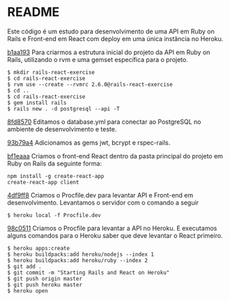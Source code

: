 # README

Este código é um estudo para desenvolvimento de uma API em Ruby on Rails e Front-end em React com deploy em uma única instância no Heroku.

[b1aa193](https://github.com/winireis/rails-react-exercise/commit/b1aa193a62aac34d8bebee3335884b952c60ff1d)
Para criarmos a estrutura inicial do projeto da API em Ruby on Rails, utilizando o rvm e uma gemset específica para o projeto.
```
$ mkdir rails-react-exercise
$ cd rails-react-exercise
$ rvm use --create --rvmrc 2.6.0@rails-react-exercise
$ cd ..
$ cd rails-react-exercise
$ gem install rails
$ rails new . -d postgresql --api -T
```

[8fd8570](https://github.com/winireis/rails-react-exercise/commit/8fd8570c7a288fb5827f1e5349641610b3238a4c)
Editamos o database.yml para conectar ao PostgreSQL no ambiente de desenvolvimento e teste.

[93b79a4](https://github.com/winireis/rails-react-exercise/commit/93b79a49575fe4d690b0db82fb1a854d14ee02bf)
Adicionamos as gems jwt, bcrypt e rspec-rails.

[bf1eaaa](https://github.com/winireis/rails-react-exercise/commit/bf1eaaa542e3baaa48a70ef2614762f92c08cf86)
Criamos o front-end React dentro da pasta principal do projeto em Ruby on Rails da seguinte forma:
```
npm install -g create-react-app
create-react-app client
```
[4df9ff8](https://github.com/winireis/rails-react-exercise/commit/4df9ff8891efca5a68d5fff2f9cf1e8e0d2f0dba)
Criamos o Procfile.dev para levantar API e Front-end em desenvolvimento. Levantamos o servidor com o comando a seguir
```
$ heroku local -f Procfile.dev
```
[98c0511](https://github.com/winireis/rails-react-exercise/commit/98c0511dc36c740cbd6e73444b7b74c31cd64619)
Criamos o Procfile para levantar a API no Heroku. E executamos alguns comandos para o Heroku saber que deve levantar o React primeiro.
```
$ heroku apps:create
$ heroku buildpacks:add heroku/nodejs --index 1
$ heroku buildpacks:add heroku/ruby --index 2
$ git add .
$ git commit -m "Starting Rails and React on Heroku"
$ git push origin master
$ git push heroku master
$ heroku open
```

